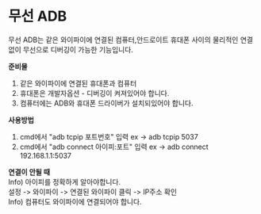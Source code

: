 # 무선 ADB
무선 ADB는 같은 와이파이에 연결된 컴퓨터,안드로이트 휴대폰 사이의 물리적인 연결없이 무선으로 디버깅이 가능한 기능입니다.

**준비물**
1. 같은 와이파이에 연결된 휴대폰과 컴퓨터
2. 휴대폰은 개발자옵션 - 디버깅이 켜져있어야 합니다.
3. 컴퓨터에는 ADB와 휴대폰 드라이버가 설치되있어야 합니다.

**사용방법**
1. cmd에서 "adb tcpip 포트번호" 입력 ex -> adb tcpip 5037
2. cmd에서 "adb connect 아이피:포트" 입력 ex -> adb connect 192.168.1.1:5037

**연결이 안될 때**  
Info) 아이피를 정확하게 알아야합니다.  
    설정 -> 와이파이 -> 연결된 와이파이 클릭 -> IP주소 확인  
Info) 컴퓨터도 와이파이에 연결되어야 합니다.  

